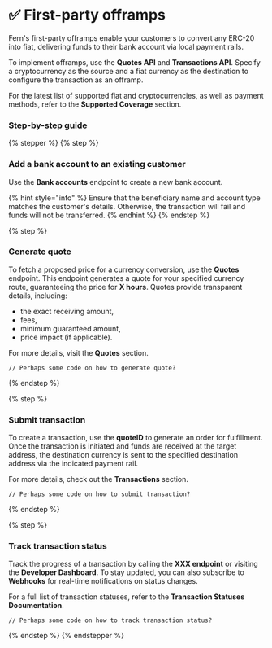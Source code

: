 # ✅ First-party offramps

Fern's first-party offramps enable your customers to convert any ERC-20 into fiat, delivering funds to their bank account via local payment rails. &#x20;

To implement offramps, use the **Quotes API** and **Transactions API**. Specify a cryptocurrency as the source and a fiat currency as the destination to configure the transaction as an offramp.

For the latest list of supported fiat and cryptocurrencies, as well as payment methods, refer to the **Supported Coverage** section.

### Step-by-step guide

{% stepper %}
{% step %}
### Add a bank account to an existing customer

Use the **Bank accounts** endpoint to create a new bank account.&#x20;

{% hint style="info" %}
Ensure that the beneficiary name and account type matches the customer's details. Otherwise, the transaction will fail and funds will not be transferred.&#x20;
{% endhint %}
{% endstep %}

{% step %}
### Generate quote

To fetch a proposed price for a currency conversion, use the **Quotes** endpoint. This endpoint generates a quote for your specified currency route, guaranteeing the price for **X hours**. Quotes provide transparent details, including:

* the exact receiving amount,&#x20;
* fees,&#x20;
* minimum guaranteed amount,
* price impact (if applicable).

For more details, visit the **Quotes** section.

```
// Perhaps some code on how to generate quote?
```
{% endstep %}

{% step %}
### Submit transaction

To create a transaction, use the **quoteID** to generate an order for fulfillment. Once the transaction is initiated and funds are received at the target address, the destination currency is sent to the specified destination address via the indicated payment rail.&#x20;

For more details, check out the **Transactions** section.

```
// Perhaps some code on how to submit transaction?
```
{% endstep %}

{% step %}
### Track transaction status

Track the progress of a transaction by calling the **XXX endpoint** or visiting the **Developer Dashboard**. To stay updated, you can also subscribe to **Webhooks** for real-time notifications on status changes.

For a full list of transaction statuses, refer to the **Transaction Statuses Documentation**.

```
// Perhaps some code on how to track transaction status?
```
{% endstep %}
{% endstepper %}

